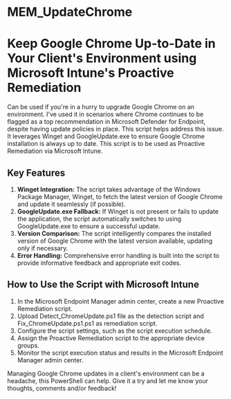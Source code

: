 # MEM_UpdateChrome
<h1>Keep Google Chrome Up-to-Date in Your Client's Environment using Microsoft Intune's Proactive Remediation</h1>

<p>Can be used if you're in a hurry to upgrade Google Chrome on an environment. I've used it in scenarios where Chrome continues to be flagged as a top recommendation in Microsoft Defender for Endpoint, despite having update policies in place. This script helps address this issue. It leverages Winget and GoogleUpdate.exe to ensure Google Chrome installation is always up to date. This script is to be used as Proactive Remediation via Microsoft Intune.</p>

<h2>Key Features</h2>
    <ol>
        <li><b>Winget Integration:</b> The script takes advantage of the Windows Package Manager, Winget, to fetch the latest version of Google Chrome and update it seamlessly (if possible).</li>
        <li><b>GoogleUpdate.exe Fallback:</b> If Winget is not present or fails to update the application, the script automatically switches to using GoogleUpdate.exe to ensure a successful update.</li>
        <li><b>Version Comparison:</b> The script intelligently compares the installed version of Google Chrome with the latest version available, updating only if necessary.</li>
        <li><b>Error Handling:</b> Comprehensive error handling is built into the script to provide informative feedback and appropriate exit codes.</li>
    </ol>
    
 <h2>How to Use the Script with Microsoft Intune</h2>
    <ol>
        <li>In the Microsoft Endpoint Manager admin center, create a new Proactive Remediation script.</li>
        <li>Upload Detect_ChromeUpdate.ps1 file as the detection script and Fix_ChromeUpdate.ps1.ps1 as remediation script.</li>
        <li>Configure the script settings, such as the script execution schedule.</li>
        <li>Assign the Proactive Remediation script to the appropriate device groups.</li>
        <li>Monitor the script execution status and results in the Microsoft Endpoint Manager admin center.</li>
    </ol>
    
<p>Managing Google Chrome updates in a client's environment can be a headache, this PowerShell can help. Give it a try and let me know your thoughts, comments and/or feedback!</p>



